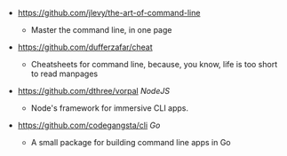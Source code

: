 - https://github.com/jlevy/the-art-of-command-line
  - Master the command line, in one page
  
- https://github.com/dufferzafar/cheat
  - Cheatsheets for command line, because, you know, life is too short to read manpages 
  
- https://github.com/dthree/vorpal *NodeJS*
  - Node's framework for immersive CLI apps.

- https://github.com/codegangsta/cli *Go*
  - A small package for building command line apps in Go 
